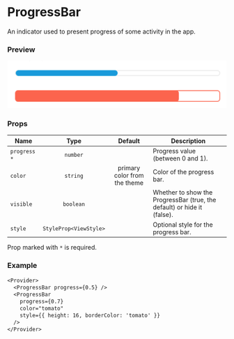# ProgressBar

An indicator used to present progress of some activity in the app.

### Preview

![progressbar_preview](../assets/progressbar_preview.png)

### Props

| Name         |          Type          |           Default            | Description                                                             |
| ------------ | :--------------------: | :--------------------------: | ----------------------------------------------------------------------- |
| `progress *` |        `number`        |                              | Progress value (between 0 and 1).                                       |
| `color`      |        `string`        | primary color from the theme | Color of the progress bar.                                              |
| `visible`    |       `boolean`        |                              | Whether to show the ProgressBar (true, the default) or hide it (false). |
| `style`      | `StyleProp<ViewStyle>` |                              | Optional style for the progress bar.                                    |

Prop marked with `*` is required.

### Example

```tsx
<Provider>
  <ProgressBar progress={0.5} />
  <ProgressBar
    progress={0.7}
    color="tomato"
    style={{ height: 16, borderColor: 'tomato' }}
  />
</Provider>
```
